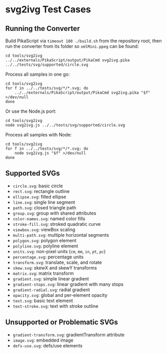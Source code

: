 # svg2ivg Test Cases

## Running the Converter
Build PikaScript via `timeout 180 ./build.sh` from the repository root, then run the converter from its folder so `xmlMini.ppeg` can be found:

```
cd tools/svg2ivg
../../externals/PikaScript/output/PikaCmd svg2ivg.pika ../../tests/svg/supported/circle.svg
```

Process all samples in one go:

```
cd tools/svg2ivg
for f in ../../tests/svg/*/*.svg; do
	../../externals/PikaScript/output/PikaCmd svg2ivg.pika "$f" >/dev/null
done
```

Or use the Node.js port:

```
cd tools/svg2ivg
node svg2ivg.js ../../tests/svg/supported/circle.svg
```

Process all samples with Node:

```
cd tools/svg2ivg
for f in ../../tests/svg/*/*.svg; do
	node svg2ivg.js "$f" >/dev/null
done
```

## Supported SVGs
- `circle.svg`: basic circle
- `rect.svg`: rectangle outline
- `ellipse.svg`: filled ellipse
- `line.svg`: single line segment
- `path.svg`: closed triangle path
- `group.svg`: group with shared attributes
- `color-names.svg`: named color fills
- `stroke-fill.svg`: stroked quadratic curve
- `viewbox.svg`: viewBox scaling
- `multi-path.svg`: multiple horizontal segments
- `polygon.svg`: polygon element
- `polyline.svg`: polyline element
- `units.svg`: non-pixel units (`cm`, `mm`, `in`, `pt`, `pc`)
- `percentage.svg`: percentage units
- `transform.svg`: translate, scale, and rotate
- `skew.svg`: skewX and skewY transforms
- `matrix.svg`: matrix transform
- `gradient.svg`: simple linear gradient
- `gradient-stops.svg`: linear gradient with many stops
- `gradient-radial.svg`: radial gradient
- `opacity.svg`: global and per-element opacity
- `text.svg`: basic text element
- `text-stroke.svg`: text with stroke outline

## Unsupported or Problematic SVGs
- `gradient-transform.svg`: gradientTransform attribute
- `image.svg`: embedded image
- `defs-use.svg`: defs/use elements
